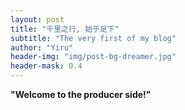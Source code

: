 ```yaml
---
layout: post
title: "千里之行, 始于足下"
subtitle: "The very first of my blog"
author: "Yiru"
header-img: "img/post-bg-dreamer.jpg"
header-mask: 0.4
---
```


**"Welcome to the producer side!"**
